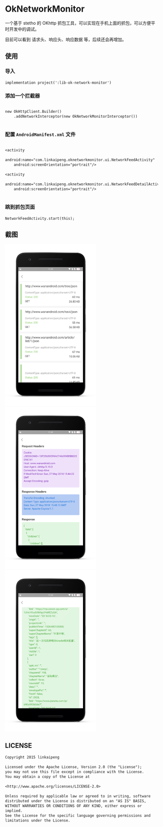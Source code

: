 # OkNetworkMonitor

一个基于 stetho 的 OKhttp 抓包工具，可以实现在手机上面的抓包，可以方便平时开发中的调试。

目前可以看到 请求头、响应头、响应数据 等，后续还会再增加。

## 使用

### 导入

`implementation project(':lib-ok-network-monitor')`

### 添加一个拦截器

```

new OkHttpClient.Builder()
    .addNetworkInterceptor(new OkNetworkMonitorInterceptor())
    
```

### 配置 `AndroidManifest.xml` 文件

```

<activity
    android:name="com.linkaipeng.oknetworkmonitor.ui.NetworkFeedActivity"
    android:screenOrientation="portrait"/>

<activity
    android:name="com.linkaipeng.oknetworkmonitor.ui.NetworkFeedDetailActivity"
    android:screenOrientation="portrait"/>
    
```


### 跳到抓包页面

` NetworkFeedActivity.start(this); `


## 截图

<img src="screenshots/screenshot1.png" width=300/> <img src="screenshots/screenshot2.png" width=300/> <img src="screenshots/screenshot3.png" width=300/>


## LICENSE

```
Copyright 2015 linkaipeng

Licensed under the Apache License, Version 2.0 (the "License");
you may not use this file except in compliance with the License.
You may obtain a copy of the License at

<http://www.apache.org/licenses/LICENSE-2.0>

Unless required by applicable law or agreed to in writing, software
distributed under the License is distributed on an "AS IS" BASIS,
WITHOUT WARRANTIES OR CONDITIONS OF ANY KIND, either express or implied.
See the License for the specific language governing permissions and
limitations under the License.

```
